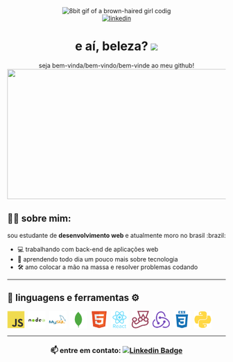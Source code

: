 <div id="header" align="center">
  <img src="https://media.giphy.com/media/4XXo8A7CIW1lZGgdhm/giphy.gif" alt="8bit gif of a brown-haired girl codig" width="200"/>
  <div id="badges">
    <a href="https://www.linkedin.com/in/mariana-/" target="_blank">
      <img src="https://img.shields.io/badge/LinkedIn-blue?logo=linkedin&logoColor=white&style=for-the-badge" alt="linkedin"/>
    </a>
    <h1>
      e aí, beleza? 
      <img src="https://media.giphy.com/media/hvRJCLFzcasrR4ia7z/giphy.gif" width="30"/>
    </h1
    <h2>
      seja bem-vinda/bem-vindo/bem-vinde ao meu github!
    </h2>
    <div align="center">
      <img src="https://media.giphy.com/media/L1R1tvI9svkIWwpVYr/giphy.gif" width="600" height="300"/>
    </div>
   <div align="left">

## :woman_technologist: sobre mim:
  
  <p> sou estudante de <strong> desenvolvimento web </strong> e atualmente moro no brasil :brazil: </p>
   
 
- :computer: trabalhando com back-end de aplicações web
- :pencil: aprendendo todo dia um pouco mais sobre tecnologia
- :hammer_and_wrench: amo colocar a mão na massa e resolver problemas codando

---

## :wrench: linguagens e ferramentas :gear:

 <img src="https://github.com/devicons/devicon/blob/master/icons/javascript/javascript-original.svg" title="JavaScript" alt="JavaScript" width="40" height="40"/>&nbsp;
 <img src="https://github.com/devicons/devicon/blob/master/icons/nodejs/nodejs-original-wordmark.svg" title="NodeJS" alt="NodeJS" width="40" height="40"/>&nbsp;
 <img src="https://github.com/devicons/devicon/blob/master/icons/mysql/mysql-original-wordmark.svg" title="MySQL"  alt="MySQL" width="40" height="40"/>&nbsp;
  <img src="https://github.com/devicons/devicon/blob/master/icons/mongodb/mongodb-plain.svg" title="MongoDB" alt="MongoDB" width="40" height="40"/>&nbsp;
  <img src="https://github.com/devicons/devicon/blob/master/icons/html5/html5-original.svg" title="HTML5" alt="HTML" width="40" height="40"/>&nbsp;
  <img src="https://github.com/devicons/devicon/blob/master/icons/react/react-original-wordmark.svg" title="React" alt="React" width="40" height="40"/>&nbsp;
  <img src="https://github.com/devicons/devicon/blob/master/icons/jest/jest-plain.svg" title="Jest" alt="Jest" width="40" height="40"/>&nbsp;
  <img src="https://github.com/devicons/devicon/blob/master/icons/redux/redux-original.svg" title="Redux" alt="Redux " width="40" height="40"/>&nbsp;
  <img src="https://github.com/devicons/devicon/blob/master/icons/css3/css3-plain-wordmark.svg"  title="CSS3" alt="CSS" width="40" height="40"/>&nbsp;
  <img src="https://github.com/devicons/devicon/blob/master/icons/python/python-plain.svg"  title="Python" alt="Python" width="40" height="40"/>&nbsp;
   </div>

---

###   :mailbox: entre em contato: [![Linkedin Badge](https://img.shields.io/badge/-maridgarcia-blue?style=flat&logo=Linkedin&logoColor=white)](https://www.linkedin.com/in/mariana-/)
</div>
